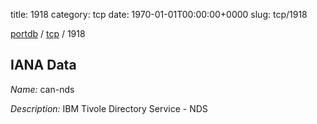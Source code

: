 title: 1918
category: tcp
date: 1970-01-01T00:00:00+0000
slug: tcp/1918

[portdb](/) / [tcp](/category/tcp.html) / 1918


## IANA Data

_Name:_ can-nds

_Description:_ IBM Tivole Directory Service - NDS

